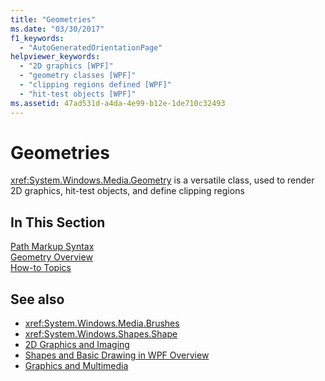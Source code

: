 ```yaml
---
title: "Geometries"
ms.date: "03/30/2017"
f1_keywords: 
  - "AutoGeneratedOrientationPage"
helpviewer_keywords: 
  - "2D graphics [WPF]"
  - "geometry classes [WPF]"
  - "clipping regions defined [WPF]"
  - "hit-test objects [WPF]"
ms.assetid: 47ad531d-a4da-4e99-b12e-1de710c32493
---
```

# Geometries
<xref:System.Windows.Media.Geometry> is a versatile class, used to render 2D graphics, hit-test objects, and define clipping regions  
  
## In This Section  
 [Path Markup Syntax](path-markup-syntax.md)  
 [Geometry Overview](geometry-overview.md)  
 [How-to Topics](geometries-how-to-topics.md)  
  
## See also

- <xref:System.Windows.Media.Brushes>
- <xref:System.Windows.Shapes.Shape>
- [2D Graphics and Imaging](../advanced/optimizing-performance-2d-graphics-and-imaging.md)
- [Shapes and Basic Drawing in WPF Overview](shapes-and-basic-drawing-in-wpf-overview.md)
- [Graphics and Multimedia](index.md)
